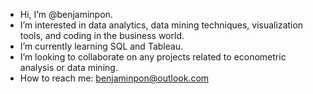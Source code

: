 -  Hi, I’m @benjaminpon.
-  I’m interested in data analytics, data mining techniques, visualization tools, and coding in the business world.
-  I’m currently learning SQL and Tableau.
-  I’m looking to collaborate on any projects related to econometric analysis or data mining.
-  How to reach me: benjaminpon@outlook.com

<!---
benjaminpon/benjaminpon is a ✨ special ✨ repository because its `README.md` (this file) appears on your GitHub profile.
You can click the Preview link to take a look at your changes.
--->
